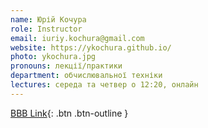 ```yaml
---
name: Юрій Кочура
role: Instructor
email: iuriy.kochura@gmail.com
website: https://ykochura.github.io/
photo: ykochura.jpg
pronouns: лекції/практики
department: обчислювальної техніки
lectures: середа та четвер о 12:20, онлайн
---
```


[BBB Link](https://bbb.comsys.kpi.ua/b/yur-ujl-jyp-qmp){: .btn .btn-outline }

